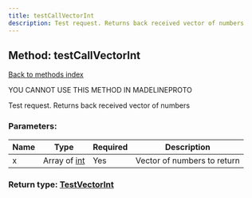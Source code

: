 ```yaml
---
title: testCallVectorInt
description: Test request. Returns back received vector of numbers
---
```

## Method: testCallVectorInt  
[Back to methods index](index.md)


YOU CANNOT USE THIS METHOD IN MADELINEPROTO


Test request. Returns back received vector of numbers

### Parameters:

| Name     |    Type       | Required | Description |
|----------|---------------|----------|-------------|
|x|Array of [int](../types/int.md) | Yes|Vector of numbers to return|


### Return type: [TestVectorInt](../types/TestVectorInt.md)

